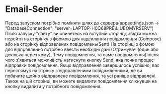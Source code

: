 # Email-Sender
Перед запуском потрібно поміняти шлях до сервера(appsettings.json -> "DatabaseConnection": "server=LAPTOP-H0Q68PRE\\LIUBOMYRSERV")
Після запуску "сайту" ви опинетесь на вступній сторінці, звідти можна перейти на сторінку з формою для надсилання повідомлення (Compose) або на сторінку відправлених повідомлень(Sent)
На сторінці з фомою для відправлення потрібно ввести необхідні дані (Отримувачі(один або декілька через кому), Тему повідомлення, та саме повідомлення) 
після чого з'явиться можливість натиснути кнопку Send, яка почне процес відправки повідомлення.
Якщо відправлення завершилось успішно, вас переспямує на стрінку з відправленими повідомленнями, де ви побачите щойно відправлене повідомлення, та усі раніше відправлені.
Також на цій сторінці, ви можете видалити повідомлення клікнувши на кнопку видалити у потрібного повідомлення.